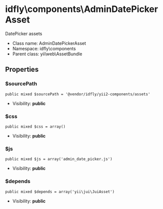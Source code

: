 idfly\components\AdminDatePickerAsset
===============

DatePicker assets




* Class name: AdminDatePickerAsset
* Namespace: idfly\components
* Parent class: yii\web\AssetBundle





Properties
----------


### $sourcePath

    public mixed $sourcePath = '@vendor/idfly/yii2-components/assets'





* Visibility: **public**


### $css

    public mixed $css = array()





* Visibility: **public**


### $js

    public mixed $js = array('admin_date_picker.js')





* Visibility: **public**


### $depends

    public mixed $depends = array('yii\jui\JuiAsset')





* Visibility: **public**



